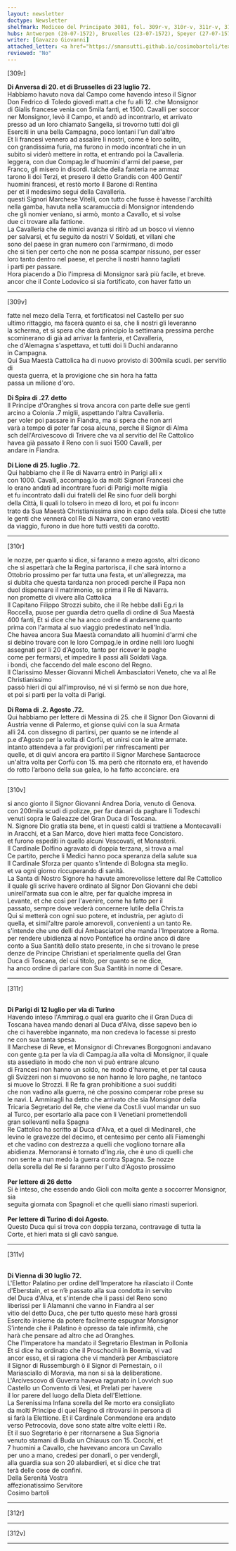 ```yaml
---
layout: newsletter
doctype: Newsletter
shelfmark: Mediceo del Principato 3081, fol. 309r-v, 310r-v, 311r-v, 312r-v
hubs: Antwerpen (20-07-1572), Bruxelles (23-07-1572), Speyer (27-07-1572), Lyon (25-07-1572), Roma (02-08-1572), Paris (12-07-1572), Paris (26-07-1572), Torino (02-08-1572), Wien (30-07-1572)
writer: [Gavazzo Giovanni]
attached_letter: <a href="https://smansutti.github.io/cosimobartoli/texts/2981_044/">2981_044</a>
reviewed: "No"
---
```


[309r]  
  
  
<strong>Di Anversa di 20. et di Brusselles di 23 luglio 72.</strong>  
Habbiamo havuto nova dal Campo come havendo inteso il Signor  
Don Fedrico di Toledo giovedì matt.a che fu alli 12. che Monsignor  
di Gialis francese venia con 5mila fanti, et 1500. Cavalli per soccor  
ner Monsignor, levò il Campo, et andò ad incontrarlo, et arrivato  
presso ad un loro chiamato Sangelia, si trovorno tutti doi gli  
Eserciti in una bella Campagna, poco lontani l'un dall'altro  
Et li francesi vennero ad assalire li nostri, come è loro solito,  
con grandissima furia, ma furono in modo incontrati che in un  
subito si viderò mettere in rotta, et entrando poi la Cavalleria.  
leggera, con due Compag.le d'huomini d'armi del paese, per  
Franco, gli misero in disordi. talche della fanteria ne ammaz  
tarono li doi Terzi, et presero il detto Grandis con 400 Gentil'  
huomini francesi, et restò morto il Barone di Rentina  
per et il medesimo segui della Cavalleria.  
questi Signori Marchese Vitelli, con tutto che fusse è havesse l'archiltà  
nella gamba, havuta nella scaramuccia di Monsignor intendendo  
che gli nomier veniano, si armò, monto a Cavallo, et si volse  
due ci trovare alla fattione.  
La Cavalleria che de nimici avanza si ritirò ad un bosco vi vienno  
per salvarsi, et fu seguito da nostri V Soldati, et villani che  
sono del paese in gran numero con l'armirmano, di modo  
che si tien per certo che non ne possa scampar nissuno, per esser  
loro tanto dentro nel paese, et perche li nostri hanno tagliati  
i parti per passare.  
Hora piacendo a Dio l'impresa di Monsignor sarà più facile, et breve.  
ancor che il Conte Lodovico si sia fortificato, con haver fatto un  
  
---  

[309v]  
  
  
fatte nel mezo della Terra, et fortificatosi nel Castello per suo  
ultimo rittaggio, ma facerà quanto ei sa, che li nostri gli leveranno  
la scherma, et si spera che darà principio la settimana pressima perche  
scominerano di già ad arrivar la fanteria, et Cavalleria,  
che d'Alemagna s'aspettava, et tutti doi li Duchi andaranno  
in Campagna.  
Qui Sua Maestà Cattolica ha di nuovo provisto di 300mila scudi. per servitio di  
questa guerra, et la provigione che sin hora ha fatta  
passa un milione d'oro.  
<br/><strong>Di Spira di .27. detto</strong>  
Il Principe d'Oranghes si trova ancora con parte delle sue genti  
arcino a Colonia .7 miglii, aspettando l'altra Cavalleria.  
per voler poi passare in Fiandra, ma si spera che non arri  
varà a tempo di poter far cosa alcuna, perche il Signor di Alma  
sch dell'Arcivescovo di Trivere che va al servitio del Re Cattolico  
havea già passato il Reno con li suoi 1500 Cavalli, per  
andare in Fiandra.  
<br/><strong>Di Lione di 25. luglio .72.</strong>  
Qui habbiamo che il Re di Navarra entrò in Parigi alli x  
con 1000. Cavalli, accompag.lo da molti Signori Francesi che  
lo erano andati ad incontrare fuori di Parigi molte miglia  
et fu incontrato dalli dui fratelli del Re sino fuor delli borghi  
della Città, li quali lo tolsero in mezo di loro, et poi fu incon꞊  
trato da Sua Maestà Christianissima sino in capo della sala. Dicesi che tutte  
le genti che vennerà col Re di Navarra, con erano vestiti  
da viaggio, furono in due hore tutti vestiti da corotto.  
  
---  

[310r]  
  
  
le nozze, per quanto si dice, si faranno a mezo agosto, altri dicono  
che si aspettarà che la Regina partorisca, il che sarà intorno a  
Ottobrio prossimo per far tutta una festa, et un'allegrezza, ma  
si dubita che questa tardanza non procedi perche il Papa non  
duol dispensare il matrimonio, se prima il Re di Navarra.  
non promette di vivere alla Cattolica  
Il Capitano Filippo Strozzi subito, che il Re hebbe dalli Eg.ri la  
Roccella, puose per guardia detro quella di ordine di Sua Maestà  
400 fanti, Et si dice che ha anco ordine di andarsene quanto  
prima con l'armata al suo viaggio predestinato nell'India.  
Che havea ancora Sua Maestà comandato alli huomini d'armi che  
si debino trovare con le loro Compag.le in ordine nelli loro luoghi  
assegnati per li 20 d'Agosto, tanto per ricever le paghe  
come per fermarsi, et impedire li passi alli Soldati Vaga.  
i bondi, che faccendo del male escono del Regno.  
Il Clarissimo Messer Giovanni Micheli Ambasciatori Veneto, che va al Re Christianissimo  
passò hieri di qui all'improviso, né vi si fermò se non due hore,  
et poi si partì per la volta di Parigi.  
<br/><strong>Di Roma di .2. Agosto .72.</strong>  
Qui habbiamo per lettere di Messina di 25. che il Signor Don Giovanni di  
Austria venne di Palermo, et gionse quivi con la sua Armata  
alli 24. con dissegno di partirsi, per quanto se ne intende al  
p.e d'Agosto per la volta di Corfù, et unirsi con le altre armate.  
intanto attendeva a far provigioni per rinfrescamenti per  
quelle, et di quivi ancora era partito il Signor Marchese Santacroce  
un'altra volta per Corfù con 15. ma però che ritornato era, et havendo  
do rotto l’arbono della sua galea, lo ha fatto acconciare. era  
  
---  

[310v]  
  
  
si anco gionto il Signor Giovanni Andrea Doria, venuto di Genova.  
con 200mila scudi di polizze, per far danari da paghare li Todeschi  
venuti sopra le Galeazze del Gran Duca di Toscana.  
N. Signore Dio gratia sta bene, et in questi caldi si trattiene a Montecavalli  
in Aracchi, et a San Marco, dove hieri matta fece Concistoro.  
et furono espediti in quello alcuni Vescovati, et Monasterii.  
Il Cardinale Dolfino agravato di doppia terzana, si trova a mal  
Ce partito, perche li Medici hanno poca speranza della salute sua  
Il Cardinale Sforza per quanto s'intende di Bologna sta meglio.  
et va ogni giorno riccuperando di sanità.  
La Santa di Nostro Signore ha havute amorevolisse lettere dal Re Cattolico  
il quale gli scrive havere ordinato al Signor Don Giovanni che debi  
unirell'armata sua con le altre, per far qualche impresa in  
Levante, et che così per l'avenire, come ha fatto per il  
passato, sempre dove vederà concernere lutile della Chris.ta  
Qui si metterà con ogni suo potere, et industria, per agiuto di  
quella, et simil'altre parole amorevoli, convenienti a un tanto Re.  
s'intende che uno delli dui Ambasciatori che manda l'Imperatore a Roma.  
per rendere ubidienza al novo Pontefice ha ordine anco di dare  
conto a Sua Santità dello stato presente, in che si trovano le prese  
denze de Principe Christiani et sperialmente quella del Gran  
Duca di Toscana, del cui titolo, per quanto se ne dice,  
ha anco ordine di parlare con Sua Santità in nome di Cesare.  
  
---  

[311r]  
  
  
<br/><strong>Di Parigi di 12 luglio per via di Turino</strong>  
Havendo inteso l'Ammirag.o qual era guarito che il Gran Duca di  
Toscana havea mando denari al Duca d'Alva, disse sapevo ben io  
che ci haverebbe ingannato, ma non credeva lo facesse si presto  
ne con sua tanta spesa.  
Il Marchese di Reve, et Monsignor di Chrevanes Borgognoni andavano  
con gente g.ta per la via di Campag.ia alla volta di Monsignor, il quale  
sta assediato in modo che non vi può entrare alcuno  
di Francesi non hanno un soldo, ne modo d'haverne, et per tal causa  
gli Svizzeri non si muovono se non hanno le loro paghe, ne tantoco  
si muove lo Strozzi. Il Re fa gran prohibitione a suoi sudditi  
che non vadino alla guerra, né che possino comperar robe prese su  
le navi. L Ammiragli ha detto che arrivato che sia Monsignor della  
Tricaria Segretario del Re, che viene da Cost.li vuol mandar un suo  
al Turco, per esortarlo alla pace con li Venetiani promettendoli  
gran sollevanti nella Spagna  
Re Cattolico ha scritto al Duca d'Alva, et a quel di Medinareli, che  
levino le gravezze del decimo, et centesimo per cento alli Fiamenghi  
et che vadino con destrezza a quelli che vogliono tornare alla  
abidienza. Memoransi è tornato d'Ing.ria, che è uno di quelli che  
non sente a nun medo la guerra contra Spagna. Se nozze  
della sorella del Re si faranno per l'ulto d'Agosto prossimo  
<br/><strong>Per lettere di 26 detto</strong>  
Si è inteso, che essendo ando Gioli con molta gente a soccorrer Monsignor, sia  
seguita giornata con Spagnoli et che quelli siano rimasti superiori.  
<br/><strong>Per lettere di Turino di doi Agosto.</strong>  
Questo Duca qui si trova con doppia terzana, contravage di tutta la  
Corte, et hieri mata si gli cavò sangue.  
  
---  

[311v]  
  
  
<br/><strong>Di Vienna di 30 luglio 72.</strong>  
L'Elettor Palatino per ordine dell'Imperatore ha rilasciato il Conte  
d'Eberstain, et se n’è passato alla sua condotta in servito  
del Duca d'Alva, et s'intende che li passi del Reno sono  
liberissi per li Alamanni che vanno in Fiandra al ser  
vitio del detto Duca, che per tutto questo mese harà grossi  
Esercito insieme da potere facilmente espugnar Monsignor  
S’intende che il Palatino è opresso da tale infirmità, che  
harà che pensare ad altro che ad Oranghes.  
Che l'Imperatore ha mandato il Segretario Elestman in Pollonia  
Et si dice ha ordinato che il Proschochii in Boemia, vi vad  
ancor esso, et si ragiona che vi manderà per Ambasciatore  
il Signor di Russemburgh ò il Signor di Pernestain, o il  
Mariasciallo di Moravia, ma non si sà la deliberatione.  
L'Arcivescovo di Guverra haveva ragunato in Lovvich suo  
Castello un Convento di Vesi, et Prelati per havere  
il lor parere del luogo della Dieta dell'Elettione.  
La Serenissima Infana sorella del Re morto era consigliato  
da molti Principe di quel Regno di ritrovarsi in persona di  
si farà la Elettione. Et il Cardinale Conmendone era andato  
verso Petrocovia, dove sono state altre volte eletti i Re.  
Et il suo Segretario è per ritornarsene a Sua Signoria  
venuto stamani di Buda un Chiauus con 15. Cocchi, et  
7 huomini a Cavallo, che havevano ancora un Cavallo  
per uno a mano, credesi per donarli, o per vendergli,  
alla guardia sua son 20 alabardieri, et si dice che trat  
terà delle cose de confini.  
Della Serenità Vostra  
affezionatissimo Servitore  
Cosimo bartoli  
  
---  

[312r]  
  
  
  
---  

[312v]  
  
  
  
---  

